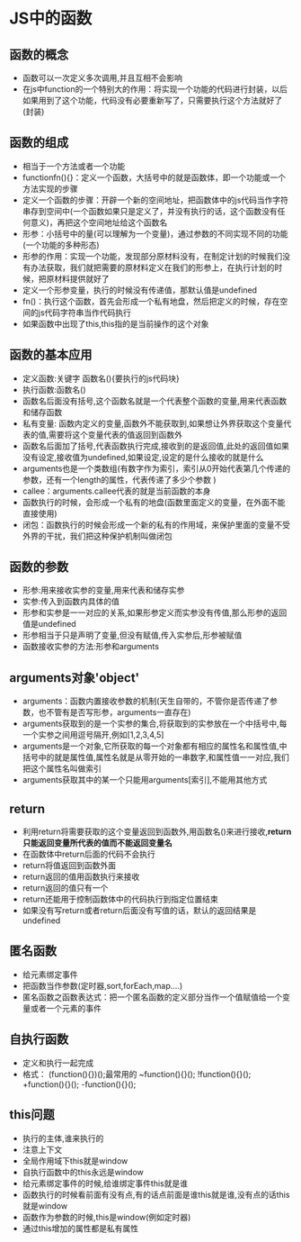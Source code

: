 # JS中的函数

## 函数的概念

* 函数可以一次定义多次调用,并且互相不会影响
* 在js中function的一个特别大的作用：将实现一个功能的代码进行封装，以后如果用到了这个功能，代码没有必要重新写了，只需要执行这个方法就好了(封装)

## 函数的组成

* 相当于一个方法或者一个功能
* functionfn(){}：定义一个函数，大括号中的就是函数体，即一个功能或一个方法实现的步骤
* 定义一个函数的步骤：开辟一个新的空间地址，把函数体中的js代码当作字符串存到空间中(一个函数如果只是定义了，并没有执行的话，这个函数没有任何意义)，再把这个空间地址给这个函数名
* 形参：小括号中的量(可以理解为一个变量)，通过参数的不同实现不同的功能(一个功能的多种形态)
* 形参的作用：实现一个功能，发现部分原材料没有，在制定计划的时候我们没有办法获取，我们就把需要的原材料定义在我们的形参上，在执行计划的时候，把原材料提供就好了
* 定义一个形参变量，执行的时候没有传递值，那默认值是undefined
* fn()：执行这个函数，首先会形成一个私有地盘，然后把定义的时候，存在空间的js代码字符串当作代码执行
* 如果函数中出现了this,this指的是当前操作的这个对象

## 函数的基本应用

* 定义函数:关键字 函数名(){要执行的js代码块}
* 执行函数:函数名()
* 函数名后面没有括号,这个函数名就是一个代表整个函数的变量,用来代表函数和储存函数
* 私有变量: 函数内定义的变量,函数外不能获取到,如果想让外界获取这个变量代表的值,需要将这个变量代表的值返回到函数外
* 函数名后面加了括号,代表函数执行完成,接收到的是返回值,此处的返回值如果没有设定,接收值为undefined,如果设定,设定的是什么接收的就是什么
* arguments也是一个类数组(有数字作为索引，索引从0开始代表第几个传递的参数，还有一个length的属性，代表传递了多少个参数 )
* callee：arguments.callee代表的就是当前函数的本身
* 函数执行的时候，会形成一个私有的地盘(函数里面定义的变量，在外面不能直接使用)
* 闭包：函数执行的时候会形成一个新的私有的作用域，来保护里面的变量不受外界的干扰，我们把这种保护机制叫做闭包

## 函数的参数

* 形参:用来接收实参的变量,用来代表和储存实参
* 实参:传入到函数内具体的值
* 形参和实参是一一对应的关系,如果形参定义而实参没有传值,那么形参的返回值是undefined
* 形参相当于只是声明了变量,但没有赋值,传入实参后,形参被赋值
* 函数接收实参的方法:形参和arguments 

## arguments对象'object'

* arguments：函数内置接收参数的机制(天生自带的，不管你是否传递了参数，也不管有是否写形参，arguments一直存在)
* arguments获取到的是一个实参的集合,将获取到的实参放在一个中括号中,每一个实参之间用逗号隔开,例如[1,2,3,4,5]
* arguments是一个对象,它所获取的每一个对象都有相应的属性名和属性值,中括号中的就是属性值,属性名就是从零开始的一串数字,和属性值一一对应,我们把这个属性名叫做索引
* arguments获取其中的某一个只能用arguments[索引],不能用其他方式

## return

* 利用return将需要获取的这个变量返回到函数外,用函数名()来进行接收,**return只能返回变量所代表的值而不能返回变量名**
* 在函数体中return后面的代码不会执行
* return将值返回到函数外面
* return返回的值用函数执行来接收
* return返回的值只有一个
* return还能用于控制函数体中的代码执行到指定位置结束
* 如果没有写return或者return后面没有写值的话，默认的返回结果是undefined

## 匿名函数

* 给元素绑定事件
* 把函数当作参数(定时器,sort,forEach,map....)
* 匿名函数之函数表达式：把一个匿名函数的定义部分当作一个值赋值给一个变量或者一个元素的事件

## 自执行函数

* 定义和执行一起完成
* 格式：
(function(){})();最常用的
~function(){}();
!function(){}();
+function(){}();
-function(){}();

## this问题

* 执行的主体,谁来执行的
* 注意上下文
* 全局作用域下this就是window
* 自执行函数中的this永远是window
* 给元素绑定事件的时候,给谁绑定事件this就是谁
* 函数执行的时候看前面有没有点,有的话点前面是谁this就是谁,没有点的话this就是window
* 函数作为参数的时候,this是window(例如定时器)
* 通过this增加的属性都是私有属性